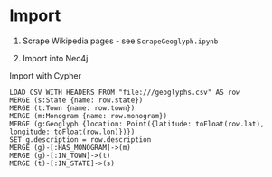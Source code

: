 # Import

1. Scrape Wikipedia pages - see `ScrapeGeoglyph.ipynb`

2. Import into Neo4j

Import with Cypher

```cypher
LOAD CSV WITH HEADERS FROM "file:///geoglyphs.csv" AS row
MERGE (s:State {name: row.state})
MERGE (t:Town {name: row.town})
MERGE (m:Monogram {name: row.monogram})
MERGE (g:Geoglyph {location: Point({latitude: toFloat(row.lat), longitude: toFloat(row.lon)})})
SET g.description = row.description
MERGE (g)-[:HAS_MONOGRAM]->(m)
MERGE (g)-[:IN_TOWN]->(t)
MERGE (t)-[:IN_STATE]->(s)
```
